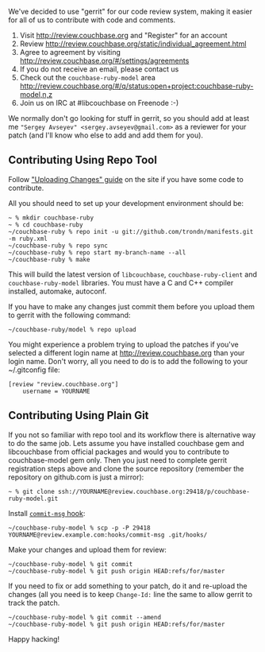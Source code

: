 We've decided to use "gerrit" for our code review system, making it
easier for all of us to contribute with code and comments.

  1. Visit http://review.couchbase.org and "Register" for an account
  2. Review http://review.couchbase.org/static/individual_agreement.html
  3. Agree to agreement by visiting http://review.couchbase.org/#/settings/agreements
  4. If you do not receive an email, please contact us
  5. Check out the `couchbase-ruby-model` area http://review.couchbase.org/#/q/status:open+project:couchbase-ruby-model,n,z
  6. Join us on IRC at #libcouchbase on Freenode :-)

We normally don't go looking for stuff in gerrit, so you should add at
least me `"Sergey Avseyev" <sergey.avseyev@gmail.com>` as a reviewer
for your patch (and I'll know who else to add and add them for you).

## Contributing Using Repo Tool

Follow ["Uploading Changes" guide][1] on the site if you have some code to contribute.

All you should need to set up your development environment should be:

    ~ % mkdir couchbase-ruby
    ~ % cd couchbase-ruby
    ~/couchbase-ruby % repo init -u git://github.com/trondn/manifests.git -m ruby.xml
    ~/couchbase-ruby % repo sync
    ~/couchbase-ruby % repo start my-branch-name --all
    ~/couchbase-ruby % make

This will build the latest version of `libcouchbase`,
`couchbase-ruby-client` and `couchbase-ruby-model` libraries. You must
have a C and C++ compiler installed, automake, autoconf.

If you have to make any changes just commit them before you upload
them to gerrit with the following command:

    ~/couchbase-ruby/model % repo upload

You might experience a problem trying to upload the patches if you've
selected a different login name at http://review.couchbase.org than
your login name. Don't worry, all you need to do is to add the
following to your ~/.gitconfig file:

    [review "review.couchbase.org"]
        username = YOURNAME

## Contributing Using Plain Git

If you not so familiar with repo tool and its workflow there is
alternative way to do the same job. Lets assume you have installed
couchbase gem and libcouchbase from official packages and would you to
contribute to couchbase-model gem only. Then you just need to complete
gerrit registration steps above and clone the source repository
(remember the repository on github.com is just a mirror):

    ~ % git clone ssh://YOURNAME@review.couchbase.org:29418/p/couchbase-ruby-model.git

Install [`commit-msg` hook][2]:

    ~/couchbase-ruby-model % scp -p -P 29418 YOURNAME@review.example.com:hooks/commit-msg .git/hooks/

Make your changes and upload them for review:

    ~/couchbase-ruby-model % git commit
    ~/couchbase-ruby-model % git push origin HEAD:refs/for/master

If you need to fix or add something to your patch, do it and re-upload
the changes (all you need is to keep `Change-Id:` line the same to
allow gerrit to track the patch.

    ~/couchbase-ruby-model % git commit --amend
    ~/couchbase-ruby-model % git push origin HEAD:refs/for/master

Happy hacking!

[1]: http://review.couchbase.org/Documentation/user-upload.html
[2]: http://review.couchbase.org/Documentation/user-changeid.html
